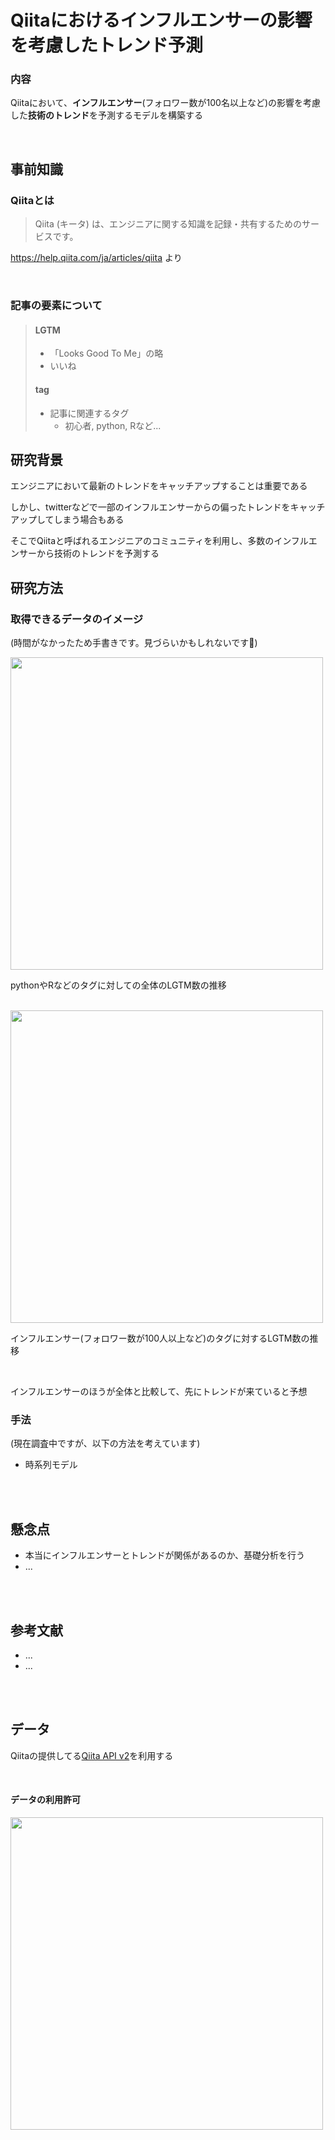 # Qiitaにおけるインフルエンサーの影響を考慮したトレンド予測

### 内容

Qiitaにおいて、**インフルエンサー**(フォロワー数が100名以上など)の影響を考慮した**技術のトレンド**を予測するモデルを構築する

<br>

## 事前知識

### Qiitaとは

> 
> Qiita (キータ) は、エンジニアに関する知識を記録・共有するためのサービスです。
> 

https://help.qiita.com/ja/articles/qiita より

<br>

### 記事の要素について

> 
> #### LGTM
> - 「Looks Good To Me」の略
> - いいね
> 
> #### tag
> - 記事に関連するタグ
>   - 初心者, python, Rなど...
> 


## 研究背景

エンジニアにおいて最新のトレンドをキャッチアップすることは重要である

しかし、twitterなどで一部のインフルエンサーからの偏ったトレンドをキャッチアップしてしまう場合もある

そこでQiitaと呼ばれるエンジニアのコミュニティを利用し、多数のインフルエンサーから技術のトレンドを予測する


## 研究方法

### 取得できるデータのイメージ
(時間がなかったため手書きです。見づらいかもしれないです🙇)

<img width="500px" src="https://user-images.githubusercontent.com/70263039/173225295-bd25c2b3-2fc2-4b6b-ae0a-2921d2ab6ad2.png" />

pythonやRなどのタグに対しての全体のLGTM数の推移

<br>

<img width="500px" src="https://user-images.githubusercontent.com/70263039/173225358-b86e3ab0-d898-408a-8246-0cb935e0713f.png" />

インフルエンサー(フォロワー数が100人以上など)のタグに対するLGTM数の推移

<br>

インフルエンサーのほうが全体と比較して、先にトレンドが来ていると予想


### 手法
(現在調査中ですが、以下の方法を考えています)

- 時系列モデル

<br><br>

## 懸念点

- 本当にインフルエンサーとトレンドが関係があるのか、基礎分析を行う
- ...


<br><br>

## 参考文献
- ...
- ...

<br><br>


## データ
Qiitaの提供してる[Qiita API v2](https://qiita.com/api/v2/docs)を利用する

<br>

#### データの利用許可

<img width="500px" src="https://user-images.githubusercontent.com/70263039/172796725-d8acc7d9-1202-4741-965b-568661cce19f.png" />


<br><br>

